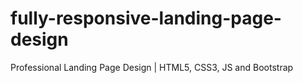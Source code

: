 # fully-responsive-landing-page-design
Professional Landing Page Design | HTML5, CSS3, JS and Bootstrap
